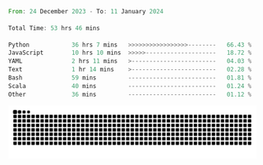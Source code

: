 <!--START_SECTION:waka-->

```rust
From: 24 December 2023 - To: 11 January 2024

Total Time: 53 hrs 46 mins

Python            36 hrs 7 mins   >>>>>>>>>>>>>>>>>--------   66.43 %
JavaScript        10 hrs 10 mins  >>>>>--------------------   18.72 %
YAML              2 hrs 11 mins   >------------------------   04.03 %
Text              1 hr 14 mins    >------------------------   02.28 %
Bash              59 mins         -------------------------   01.81 %
Scala             40 mins         -------------------------   01.24 %
Other             36 mins         -------------------------   01.12 %
```

<!--END_SECTION:waka-->


<picture>
  <source media="(prefers-color-scheme: dark)" srcset="https://raw.githubusercontent.com/jeerawut97/jeerawut97/output/github-contribution-grid-snake.svg">
  <img alt="github contribution grid snake animation" src="https://raw.githubusercontent.com/jeerawut97/jeerawut97/output/github-contribution-grid-snake.svg">
</picture>
